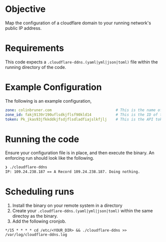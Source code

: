 # Objective
Map the configuration of a cloudflare domain to your running network's public IP address.

# Requirements
This code expects a `.cloudflare-ddns.(yaml|yml|json|toml)` file within the running
directory of the code.

# Example Configuration
The following is an example configuration,

```yaml
zone: colinbruner.com                             # This is the name of the zone for DDNS
zone_id: fakj9139r190uflsdkjflsf90kld14           # This is the ID of the CloudClare 'zone'
token: Pk_jkas93jfkkddkjfsdjflsdladfiajslkfjlj    # This is the API token created for your account
```

# Running the code
Ensure your configuration file is in place, and then execute the binary. An enforcing run should
look like the following.

``` bash
❯ ./cloudflare-ddns
IP: 109.24.238.187 == A Record 109.24.238.187. Doing nothing.
```

# Scheduling runs

1. Install the binary on your remote system in a directory
2. Create your `.cloudflare-ddns.(yaml|yml|json|toml)` within the same directoy as the binary.
3. Add the following cronjob.

```
*/15 * * * * cd /etc/<YOUR_DIR> && ./cloudflare-ddns >> /var/log/cloudflare-ddns.log
```

